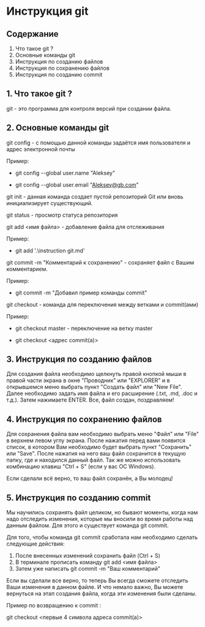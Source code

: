 # Инструкция git

## Содержание
1. Что такое git ?
2. Основные команды git
3. Инструкция по созданию файлов
4. Инструкция по сохранению файлов 
5. Инструкция по созданию commit

## 1. Что такое git ?
git - это программа для контроля версий при создании файла.

## 2. Основные команды git
git config - с помощью данной команды задаётся имя пользователя и адрес электронной почты

Пример:

* git config --global user.name "Aleksey"

* git config --global user.email "Aleksey@gb.com"

git init - данная команда создает пустой репозиторий Git или вновь инициализирует существующий.

git status - просмотр статуса репозитория

git add <имя файла> - добавление файла для отслеживания

Пример:

* git add '.\instruction git.md'

git commit -m "Комментарий к сохранению" - сохраняет файл с Вашим комментарием.

Пример: 

* git commit -m "Добавил пример команды commit"

git checkout - команда для переключения между ветками и commit(ами)

Пример: 

* git checkout master - переключение на ветку master

* git checkout <адрес commit(а)>

## 3. Инструкция по созданию файлов

Для создания файла необходимо щелкнуть правой кнопкой мыши в правой части экрана в окне "Проводник" или "EXPLORER" и в открывшемся меню выбрать пункт "Создать файл" или "New File". Далее необходимо задать имя файла и его расширение (.txt, .md, .doc и т.д.). Затем нажимаете ENTER. Все, файл создан, поздравляем!

## 4. Инструкция по сохранению файлов  

Для сохранения файла вам необходимо выбрать меню "Файл" или "File" в верхнем левом углу экрана. После нажатия перед вами появится список, в котором Вам необходимо будет выбрать пункт "Сохранить" или "Save". После нажатия на него ваш файл сохранится в текущую папку, где и находился данный файл. Так же можно использовать комбинацию клавиш "Ctrl + S" (если у вас ОС Windows).

Если сделали всё верно, то ваш файл сохранён, а Вы молодец!

## 5. Инструкция по созданию commit

Мы научились сохранять файл целиком, но бывают моменты, когда нам надо отследить изменения, которые мы вносили во время работы над данным файлом. Для этого и существует команда git commit. 

Для того, чтобы команда git commit сработала нам необходимо сделать следующие действия:

1. После внесенных изменений сохранить файл (Ctrl + S)
2. В терминале прописать команду git add <имя файла>
3. Затем уже написать git commit -m "Ваш комментарий"

Если вы сделали все верно, то теперь Вы всегда сможете отследить Ваши изменения в данном файле. И что немало важно, Вы можете вернуться на этап создания файла, когда эти изменения были сделаны.

Пример по возвращению к commit :

git checkout <первые 4 символа адреса commit(а)>